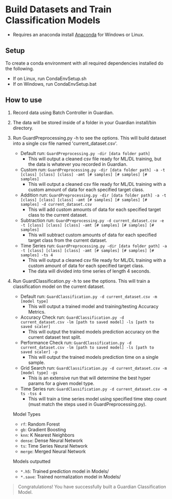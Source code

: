 # Build Datasets and Train Classification Models
* Requires an anaconda install [Anaconda](https://www.anaconda.com/download/) for Windows or Linux. 

## Setup
To create a conda environment with all required dependencies installed do the following.
* If on Linux, run CondaEnvSetup.sh
* If on Windows, run CondaEnvSetup.bat

## How to use
1. Record data using Batch Controller in Guardian.
2. The data will be stored inside of a folder in your Guardian install/bin directory.
3. Run GuardPreprocessing.py -h to see the options.
    This will build dataset into a single csv file named 'current_dataset.csv'.
    * Default run: `GuardPreprocessing.py -dir [data folder path]`
        * This will output a cleaned csv file ready for ML/DL training, but the data is whatever you recorded in Guardian.
    * Custom run: `GuardPreprocessing.py -dir [data folder path] -a -t [class] [class] [class] -amt [# samples] [# samples] [# samples]`
        * This will output a cleaned csv file ready for ML/DL training with a custom amount of data for each specified target class.
    * Addition run: `GuardPreprocessing.py -dir [data folder path] -a -t [class] [class] [class] -amt [# samples] [# samples] [# samples] -d current_dataset.csv`
        * This will add custom amounts of data for each specified target class to the current dataset.
    * Subtraction run: `GuardPreprocessing.py -d current_dataset.csv -e -t [class] [class] [class] -amt [# samples] [# samples] [# samples]`
        * This will subtract custom amounts of data for each specified target class from the current dataset.
    * Time Series run: `GuardPreprocessing.py -dir [data folder path] -a -t [class] [class] [class] -amt [# samples] [# samples] [# samples] -ts 4`
        * This will output a cleaned csv file ready for ML/DL training with a custom amount of data for each specified target class.
        * The data will divided into time series of length 4 seconds.
4. Run GuardClassification.py -h to see the options.
    This will train a classification model on the current dataset.
    * Default run: `GuardClassification.py -d current_dataset.csv -m [model type]`
        * This will output a trained model and training/testing Accuracy Metrics.
    * Accuracy Check run: `GuardClassification.py -d current_dataset.csv -lm [path to saved model] -ls [path to saved scaler]`
        * This will output the trained models prediction accuracy on the current dataset test split.
    * Performance Check run: `GuardClassification.py -d current_dataset.csv -lm [path to saved model] -ls [path to saved scaler] -p`
        * This will output the trained models prediction time on a single sample.
    * Grid Search run: `GuardClassification.py -d current_dataset.csv -m [model type] -gs`
        * This is an extensive run that will determine the best hyper params for a given model type.
    * Time Series run: `GuardClassification.py -d current_dataset.csv -m ts -tss 4`
        * This will train a time series model using specified time step count (must match the steps used in GuardPreprocessing.py).

    Model Types
    * `rf`: Random Forest
    * `gb`: Gradient Boosting
    * `knn`: K Nearest Neighbors
    * `dense`: Dense Neural Network
    * `ts`: Time Series Neural Network
    * `merge`: Merged Neural Network

    Models outputted
    * `*.h5`: Trained prediction model in Models/
    * `*.save`: Trained normalization model in Models/


> Congratulations! You have successfully built a Guardian Classification Model.




